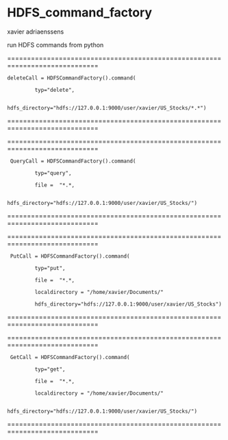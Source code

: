 # HDFS_command_factory
xavier adriaenssens

run HDFS commands from python

=============================================================================

    deleteCall = HDFSCommandFactory().command(
    
             typ="delete", 
             
             hdfs_directory="hdfs://127.0.0.1:9000/user/xavier/US_Stocks/*.*")
             
=============================================================================

=============================================================================

     QueryCall = HDFSCommandFactory().command(
     
             typ="query", 
             
             file =  "*.*,
             
             hdfs_directory="hdfs://127.0.0.1:9000/user/xavier/US_Stocks/")
             
=============================================================================

=============================================================================

     PutCall = HDFSCommandFactory().command(
     
             typ="put", 
     
             file =  "*.*,
             
             localdirectory = "/home/xavier/Documents/"
             
             hdfs_directory="hdfs://127.0.0.1:9000/user/xavier/US_Stocks")
             
 =============================================================================

 =============================================================================
 
     GetCall = HDFSCommandFactory().command(
     
             typ="get", 
             
             file =  "*.*,
             
             localdirectory = "/home/xavier/Documents/"
             
             hdfs_directory="hdfs://127.0.0.1:9000/user/xavier/US_Stocks/")
             
 ============================================================================= 
